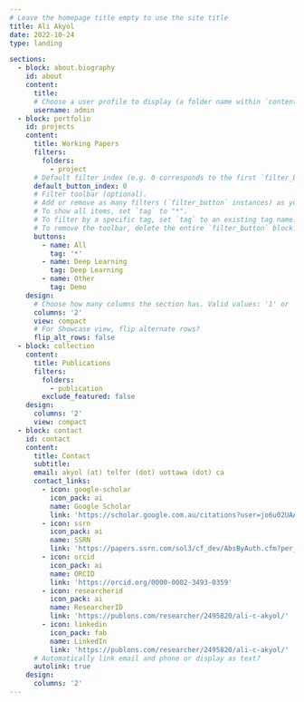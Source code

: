 ```yaml
---
# Leave the homepage title empty to use the site title
title: Ali Akyol
date: 2022-10-24
type: landing

sections:
  - block: about.biography
    id: about
    content:
      title: 
      # Choose a user profile to display (a folder name within `content/authors/`)
      username: admin
  - block: portfolio
    id: projects
    content:
      title: Working Papers
      filters:
        folders:
          - project
      # Default filter index (e.g. 0 corresponds to the first `filter_button` instance below).
      default_button_index: 0
      # Filter toolbar (optional).
      # Add or remove as many filters (`filter_button` instances) as you like.
      # To show all items, set `tag` to "*".
      # To filter by a specific tag, set `tag` to an existing tag name.
      # To remove the toolbar, delete the entire `filter_button` block.
      buttons:
        - name: All
          tag: '*'
        - name: Deep Learning
          tag: Deep Learning
        - name: Other
          tag: Demo
    design:
      # Choose how many columns the section has. Valid values: '1' or '2'.
      columns: '2'
      view: compact
      # For Showcase view, flip alternate rows?
      flip_alt_rows: false
  - block: collection
    content:
      title: Publications
      filters:
        folders:
          - publication
        exclude_featured: false
    design:
      columns: '2'
      view: compact
  - block: contact
    id: contact
    content:
      title: Contact
      subtitle:
      email: akyol (at) telfer (dot) uottawa (dot) ca
      contact_links:
        - icon: google-scholar
          icon_pack: ai
          name: Google Scholar
          link: 'https://scholar.google.com.au/citations?user=jo6u02UAAAAJ'
        - icon: ssrn
          icon_pack: ai
          name: SSRN
          link: 'https://papers.ssrn.com/sol3/cf_dev/AbsByAuth.cfm?per_id=523338'
        - icon: orcid
          icon_pack: ai
          name: ORCID
          link: 'https://orcid.org/0000-0002-3493-0359'
        - icon: researcherid
          icon_pack: ai
          name: ResearcherID
          link: 'https://publons.com/researcher/2495820/ali-c-akyol/'
        - icon: linkedin
          icon_pack: fab
          name: LinkedIn
          link: 'https://publons.com/researcher/2495820/ali-c-akyol/'
      # Automatically link email and phone or display as text?
      autolink: true
    design:
      columns: '2'
---
```

